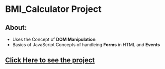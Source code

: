 # BMI_Calculator Project

## About:

- Uses the Concept of **DOM Manipulation**
- Basics of JavaScript Concepts of handleing **Forms** in HTML and **Events**

## [Click Here to see the project](https://gouravkundu7370.github.io/JavaScript-Projects/BMI_Calculator)
